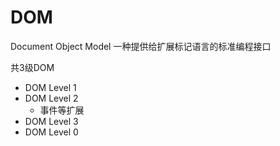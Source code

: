 # DOM

Document Object Model 一种提供给扩展标记语言的标准编程接口

共3级DOM

* DOM Level 1
* DOM Level 2
  * 事件等扩展
* DOM Level 3
* DOM Level 0